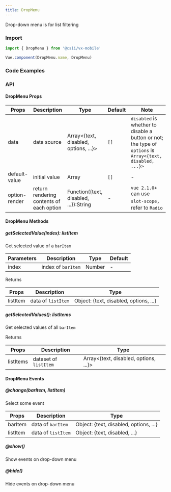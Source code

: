 ```yaml
---
title: DropMenu
---
```


Drop-down menu is for list filtering

### Import

```javascript
import { DropMenu } from '@csii/vx-mobile'

Vue.component(DropMenu.name, DropMenu)
```

### Code Examples
<!-- DEMO -->

### API

#### DropMenu Props
|Props | Description | Type | Default | Note|
|----|-----|------|------|------|
|data|data source|Array<{text, disabled, options, ...}>|`[]`|`disabled` is whether to disable a button or not; the type of `options` is `Array<{text, disabled, ...}>`|
|default-value|initial value|Array<String>|`[]`|-|
|option-render|return rendering contents of each option|Function({text, disabled, ...}):String|-|`vue 2.1.0+` can use `slot-scope`，refer to `Radio`|

#### DropMenu Methods

##### getSelectedValue(index): listItem
Get selected value of a `barItem`

|Parameters | Description | Type| Default|
|----|-----|------|------|
|index|index of `barItem`|Number|-|

Returns

|Props | Description | Type|
|----|-----|------|
|listItem|data of `listItem`|Object: {text, disabled, options, ...}|

##### getSelectedValues(): listItems
Get selected values of all `barItem`

Returns

|Props | Description | Type|
|----|-----|------|
|listItems|dataset of `listItem`|Array<{text, disabled, options, ...}>|

#### DropMenu Events

##### @change(barItem, listItem)
Select some event

|Props | Description | Type|
|----|-----|------|
|barItem|data of `barItem`|Object: {text, disabled, options, ...}|
|listItem|data of `listItem`|Object: {text, disabled, ...}|

##### @show()
Show events on drop-down menu

##### @hide()
Hide events on drop-down menu
